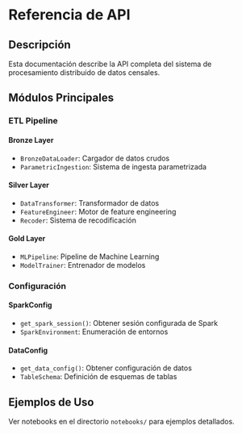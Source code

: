 # Referencia de API

## Descripción

Esta documentación describe la API completa del sistema de procesamiento distribuido de datos censales.

## Módulos Principales

### ETL Pipeline

#### Bronze Layer
- `BronzeDataLoader`: Cargador de datos crudos
- `ParametricIngestion`: Sistema de ingesta parametrizada

#### Silver Layer  
- `DataTransformer`: Transformador de datos
- `FeatureEngineer`: Motor de feature engineering
- `Recoder`: Sistema de recodificación

#### Gold Layer
- `MLPipeline`: Pipeline de Machine Learning
- `ModelTrainer`: Entrenador de modelos

### Configuración

#### SparkConfig
- `get_spark_session()`: Obtener sesión configurada de Spark
- `SparkEnvironment`: Enumeración de entornos

#### DataConfig
- `get_data_config()`: Obtener configuración de datos
- `TableSchema`: Definición de esquemas de tablas

## Ejemplos de Uso

Ver notebooks en el directorio `notebooks/` para ejemplos detallados.
